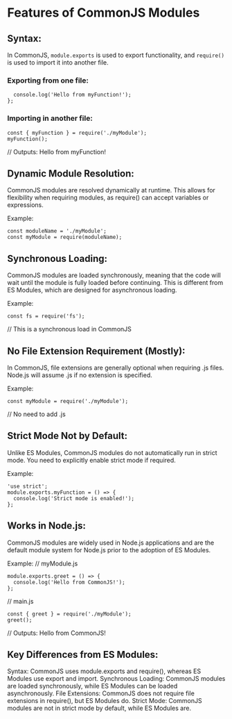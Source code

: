 # Features of CommonJS Modules

## Syntax:

In CommonJS, `module.exports` is used to export functionality, and `require()` is used to import it into another file.

### Exporting from one file:

```module.exports.myFunction = () => {
  console.log('Hello from myFunction!');
};
```

### Importing in another file:

```
const { myFunction } = require('./myModule');
myFunction();  
```

// Outputs: Hello from myFunction!

## Dynamic Module Resolution:
CommonJS modules are resolved dynamically at runtime. This allows for flexibility when requiring modules, as require() can accept variables or expressions.

Example:
```
const moduleName = './myModule';
const myModule = require(moduleName);
```

## Synchronous Loading:
CommonJS modules are loaded synchronously, meaning that the code will wait until the module is fully loaded before continuing. This is different from ES Modules, which are designed for asynchronous loading.

Example:
```
const fs = require('fs');  
```

// This is a synchronous load in CommonJS

## No File Extension Requirement (Mostly):
In CommonJS, file extensions are generally optional when requiring .js files. Node.js will assume .js if no extension is specified.

Example:
```
const myModule = require('./myModule'); 
```

// No need to add .js

## Strict Mode Not by Default:
Unlike ES Modules, CommonJS modules do not automatically run in strict mode. You need to explicitly enable strict mode if required.

Example:

```
'use strict';
module.exports.myFunction = () => {
  console.log('Strict mode is enabled!');
};
```

## Works in Node.js:
CommonJS modules are widely used in Node.js applications and are the default module system for Node.js prior to the adoption of ES Modules.

Example:
// myModule.js
```
module.exports.greet = () => {
  console.log('Hello from CommonJS!');
};
```

// main.js
```
const { greet } = require('./myModule');
greet();
```
// Outputs: Hello from CommonJS!

## Key Differences from ES Modules:
Syntax: CommonJS uses module.exports and require(), whereas ES Modules use export and import.
Synchronous Loading: CommonJS modules are loaded synchronously, while ES Modules can be loaded asynchronously.
File Extensions: CommonJS does not require file extensions in require(), but ES Modules do.
Strict Mode: CommonJS modules are not in strict mode by default, while ES Modules are.